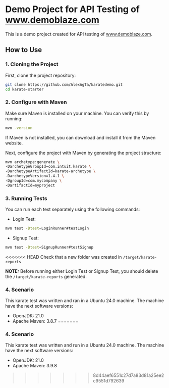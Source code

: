 # Demo Project for API Testing of www.demoblaze.com

This is a demo project created for API testing of www.demoblaze.com.

## How to Use

### 1. Cloning the Project

First, clone the project repository:

```sh
git clone https://github.com/AlexAgTa/karatedemo.git
cd karate-starter
```
### 2. Configure with Maven

Make sure Maven is installed on your machine. You can verify this by running:
```sh
mvn -version
```

If Maven is not installed, you can download and install it from the Maven website.

Next, configure the project with Maven by generating the project structure:

```sh
mvn archetype:generate \
-DarchetypeGroupId=com.intuit.karate \
-DarchetypeArtifactId=karate-archetype \
-DarchetypeVersion=1.4.1 \
-DgroupId=com.mycompany \
-DartifactId=myproject

```

### 3. Running Tests

You can run each test separately using the following commands:

- Login Test:
```sh
mvn test -Dtest=LoginRunner#testLogin
```

- Signup Test:
```sh
mvn test -Dtest=SignupRunner#testSignup

```

<<<<<<< HEAD
Check that a new folder was created in `/target/karate-reports`

**NOTE:** Before running either Login Test or Signup Test, you should delete the `/target/karate-reports` generated.

### 4. Scenario

This karate test was written and ran in a Ubuntu 24.0 machine. The machine have the next software versions:

- OpenJDK: 21.0
- Apache Maven: 3.8.7
=======
### 4. Scenario

This karate test was written and run in a Ubuntu 24.0 machine. The machine have the next software versions:

- OpenJDK: 21.0
- Apache Maven: 3.9.8
>>>>>>> 8d44aef6551c27d7a83d81a25ee2c9551d792639
